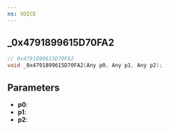 ```yaml
---
ns: VOICE
---
```

## _0x4791899615D70FA2

```c
// 0x4791899615D70FA2
void _0x4791899615D70FA2(Any p0, Any p1, Any p2);
```

## Parameters
* **p0**:
* **p1**:
* **p2**:
